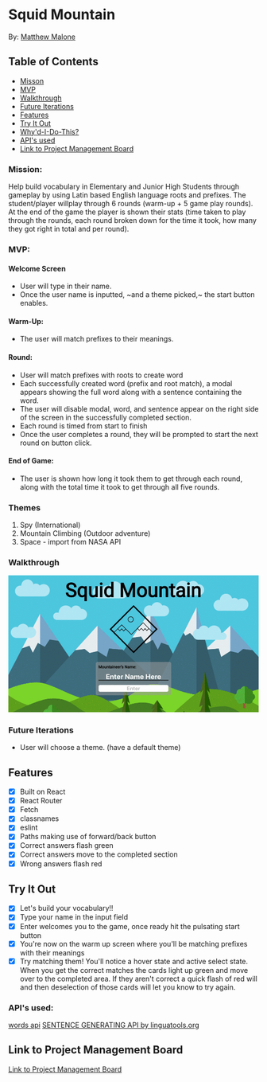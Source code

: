 # Squid Mountain

By:
[Matthew Malone](https://github.com/matthewdshepherd)

## Table of Contents
* [Misson](#Mission) 
* [MVP](#MVP)
* [Walkthrough](#Walkthrough)
* [Future Iterations](#Future-Iterations)
* [Features](#Features)
* [Try It Out](#Try-It-Out)
* [Why'd-I-Do-This?](Why'd-I-Do-This?)
* [API's used](API's-used)
* [Link to Project Management Board](Link-to-Project-Management-Board)

### Mission:  
Help build vocabulary in Elementary and Junior High Students through gameplay by using Latin based English language roots and prefixes. The student/player willplay through 6 rounds (warm-up + 5 game play rounds). At the end of the game the player is shown their stats (time taken to play through the rounds, each round broken down for the time it took, how many they got right in total and per round).

### MVP:
#### Welcome Screen
- User will type in their name. 
- Once the user name is inputted, ~and a theme picked,~ the start button enables.

#### Warm-Up:
- The user will match prefixes to their meanings.

#### Round: 
- User will match prefixes with roots to create word
- Each successfully created word (prefix and root match), a modal appears showing the full word along with a sentence containing the word.
- The user will disable modal, word, and sentence appear on the right side of the screen in the successfully completed section.
- Each round is timed from start to finish
- Once the user completes a round, they will be prompted to start the next round on button click.

#### End of Game: 
- The user is shown how long it took them to get through each round, along with the total time it took to get through all five rounds.

### Themes
1. Spy (International)
2. Mountain Climbing (Outdoor adventure)
3. Space - import from NASA API

### Walkthrough
<img src='./src/images/Squid_Mountain.gif' alt="Squid Mountain GIF">

### Future Iterations
- User will choose a theme. (have a default theme)

## Features

- [x] Built on React
- [x] React Router
- [x] Fetch
- [x] classnames
- [x] eslint
- [x] Paths making use of forward/back button
- [x] Correct answers flash green
- [x] Correct answers move to the completed section
- [x] Wrong answers flash red

## Try It Out

- [x] Let's build your vocabulary!!
- [X] Type your name in the input field
- [X] Enter welcomes you to the game, once ready hit the pulsating start button
- [X] You're now on the warm up screen where you'll be matching prefixes with their meanings
- [X] Try matching them! You'll notice a hover state and active select state. When you get the correct matches the cards light up green and move over to the completed area. If they aren't correct a quick flash of red will and then deselection of those cards will let you know to try again.

### API's used:
[words api](https://www.wordsapi.com/)
[SENTENCE GENERATING API by linguatools.org](https://linguatools.org/language-apis/sentence-generating-api/)

## Link to Project Management Board
[Link to Project Management Board](https://github.com/users/matthewdshepherd/projects/2)